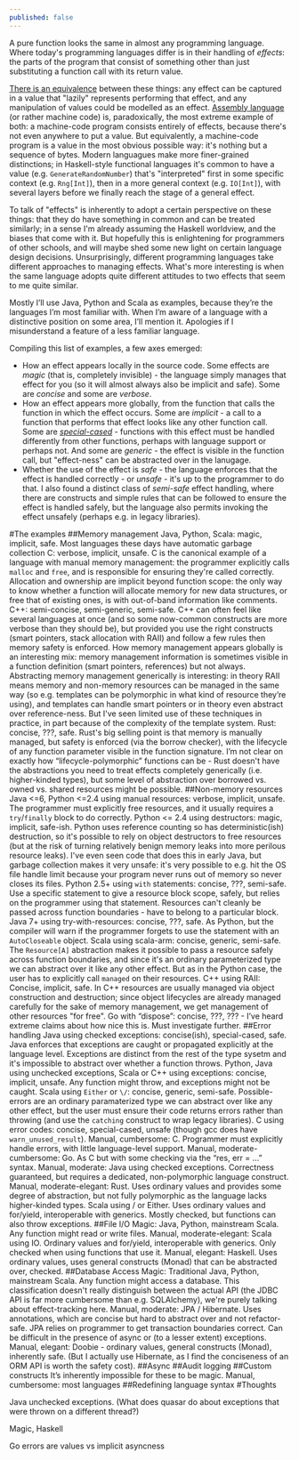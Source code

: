 ```yaml
---
published: false
---
```


A pure function looks the same in almost any programming language. Where today's programming languages differ is in their handling of *effects*: the parts of the program that consist of something other than just substituting a function call with its return value.

[There is an equivalence](http://conal.net/blog/posts/the-c-language-is-purely-functional) between these things: any effect can be captured in a value that "lazily" represents performing that effect, and any manipulation of values could be modelled as an effect. [Assembly language](http://wall.org/~lewis/2013/10/15/asm-monad.html) (or rather machine code) is, paradoxically, the most extreme example of both: a machine-code program consists entirely of effects, because there's not even anywhere to put a value. But equivalently, a machine-code program is a value in the most obvious possible way: it's nothing but a sequence of bytes. Modern languagues make more finer-grained distinctions; in Haskell-style functional languages it's common to have a value (e.g. `GenerateRandomNumber`) that's "interpreted" first in some specific context (e.g. `Rng[Int]`), then in a more general context (e.g. `IO[Int]`), with several layers before we finally reach the stage of a general effect.

To talk of "effects" is inherently to adopt a certain perspective on these things: that they do have something in common and can be treated similarly; in a sense I'm already assuming the Haskell worldview, and the biases that come with it. But hopefully this is enlightening for programmers of other schools, and will maybe shed some new light on certain language design decisions. Unsurprisingly, different programming languages take different approaches to managing effects. What's more interesting is when the same language adopts quite different attitudes to two effects that seem to me quite similar.

Mostly I’ll use Java, Python and Scala as examples, because they’re the languages I’m most familiar with. When I’m aware of a language with a distinctive position on some area, I’ll mention it. Apologies if I misunderstand a feature of a less familiar language.

Compiling this list of examples, a few axes emerged:

 * How an effect appears locally in the source code. Some effects are *magic* (that is, completely invisible) - the language simply manages that effect for you (so it will almost always also be implicit and safe). Some are *concise* and some are *verbose*.
 * How an effect appears more globally, from the function that calls the function in which the effect occurs. Some are *implicit* - a call to a function that performs that effect looks like any other function call. Some are *[special-cased](http://journal.stuffwithstuff.com/2015/02/01/what-color-is-your-function/)* - functions with this effect must be handled differently from other functions, perhaps with language support or perhaps not. And some are *generic* - the effect is visible in the function call, but "effect-ness" can be abstracted over in the lanugage.
 * Whether the use of the effect is *safe* - the language enforces that the effect is handled correctly - or *unsafe* - it's up to the programmer to do that. I also found a distinct class of *semi-safe* effect handling, where there are constructs and simple rules that can be followed to ensure the effect is handled safely, but the language also permits invoking the effect unsafely (perhaps e.g. in legacy libraries).
 
#The examples
##Memory management
Java, Python, Scala: magic, implicit, safe. Most languages these days have automatic garbage collection
C: verbose, implicit, unsafe. C is the canonical example of a language with manual memory management: the programmer explicitly calls `malloc` and `free`, and is responsible for ensuring they're called correctly. Allocation and ownership are implicit beyond function scope: the only way to know whether a function will allocate memory for new data structures, or free that of existing ones, is with out-of-band information like comments.
C++: semi-concise, semi-generic, semi-safe. C++ can often feel like several languages at once (and so some now-common constructs are more verbose than they should be), but provided you use the right constructs (smart pointers, stack allocation with RAII) and follow a few rules then memory safety is enforced. How memory management appears globally is an interesting mix: memory management information is sometimes visible in a function definition (smart pointers, references) but not always. Abstracting memory management generically is interesting: in theory RAII means memory and non-memory resources can be managed in the same way (so e.g. templates can be polymorphic in what kind of resource they’re using), and templates can handle smart pointers or in theory even abstract over reference-ness. But I've seen limited use of these techniques in practice, in part because of the complexity of the template system.
Rust: concise, ???, safe. Rust's big selling point is that memory is manually managed, but safety is enforced (via the borrow checker), with the lifecycle of any function parameter visible in the function signature. I’m not clear on exactly how “lifecycle-polymorphic” functions can be - Rust doesn't have the abstractions you need to treat effects completely generically (i.e. higher-kinded types), but some level of abstraction over borrowed vs. owned vs. shared resources might be possible.
##Non-memory resources
Java <=6, Python <=2.4 using manual resources: verbose, implicit, unsafe. The programmer must explicitly free resources, and it usually requires a  `try`/`finally` block to do correctly.
Python <= 2.4 using destructors: magic, implicit, safe-ish. Python uses reference counting so has deterministic(ish) destruction, so it's possible to rely on object destructors to free resources (but at the risk of turning relatively benign memory leaks into more perilous resource leaks). I've even seen code that does this in early Java, but garbage collection makes it very unsafe: it's very possible to e.g. hit the OS file handle limit because your program never runs out of memory so never closes its files.
Python 2.5+ using `with` statements: concise, ???, semi-safe. Use a specific statement to give a resource block scope, safely, but relies on the programmer using that statement. Resources can't cleanly be passed across function boundaries - have to belong to a particular block.
Java 7+ using try-with-resources: concise, ???, safe. As Python, but the compiler will warn if the programmer forgets to use the statement with an `AutoCloseable` object.
Scala using scala-arm: concise, generic, semi-safe. The `Resource[A]` abstraction makes it possible to pass a resource safely across function boundaries, and since it's an ordinary parameterized type we can abstract over it like any other effect. But as in the Python case, the user has to explicitly call `managed` on their resources.
C++ using RAII: Concise, implicit, safe. In C++ resources are usually managed via object construction and destruction; since object lifecycles are already managed carefully for the sake of memory management, we get management of other resources "for free".
Go with “dispose”: concise, ???, ??? - I’ve heard extreme claims about how nice this is. Must investigate further.
##Error handling
Java using checked exceptions: concise(ish), special-cased, safe. Java enforces that exceptions are caught or propagated explicitly at the language level. Exceptions are distinct from the rest of the type sysetm and it's impossible to abstract over whether a function throws.
Python, Java using unchecked exceptions, Scala or C++ using exceptions: concise, implicit, unsafe. Any function might throw, and exceptions might not be caught.
Scala using `Either` or `\/`: concise, generic, semi-safe. Possible-errors are an ordinary paramaterized type we can abstract over like any other effect, but the user must ensure their code returns errors rather than throwing (and use the `catching` construct to wrap legacy libraries).
C using error codes: concise, special-cased, unsafe (though gcc does have  `warn_unused_result`). 
Manual, cumbersome: C. Programmer must explicitly handle errors, with little language-level support.
Manual, moderate-cumbersome: Go. As C but with some checking via the “res, err = …” syntax.
Manual, moderate: Java using checked exceptions. Correctness guaranteed, but requires a dedicated, non-polymorphic language construct.
Manual, moderate-elegant: Rust. Uses ordinary values and provides some degree of abstraction, but not fully polymorphic as the language lacks higher-kinded types.
Scala using \/ or Either. Uses ordinary values and for/yield, interoperable with generics. Mostly checked, but functions can also throw exceptions.
##File I/O
Magic: Java, Python, mainstream Scala. Any function might read or write files.
Manual, moderate-elegant: Scala using IO. Ordinary values and for/yield, interoperable with generics. Only checked when using functions that use it.
Manual, elegant: Haskell. Uses ordinary values, uses general constructs (Monad) that can be abstracted over, checked.
##Database Access
Magic: Traditional Java, Python, mainstream Scala. Any function might access a database. This classification doesn't really distinguish between the actual API (the JDBC API is far more cumbersome than e.g. SQLAlchemy), we're purely talking about effect-tracking here.
Manual, moderate: JPA / Hibernate. Uses annotations, which are concise but hard to abstract over and not refactor-safe. JPA relies on programmer to get transaction boundaries correct. Can be difficult in the presence of async or (to a lesser extent) exceptions.
Manual, elegant: Doobie - ordinary values, general constructs (Monad), inherently safe. (But I actually use Hibernate, as I find the conciseness of an ORM API is worth the safety cost).
##Async
##Audit logging
##Custom constructs
It’s inherently impossible for these to be magic.
Manual, cumbersome: most languages
##Redefining language syntax
#Thoughts

Java unchecked exceptions. (What does quasar do about exceptions that were thrown on a different thread?)

Magic, Haskell

Go errors are values vs implicit asyncness